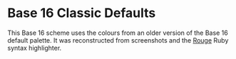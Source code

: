 # Base 16 Classic Defaults

This Base 16 scheme uses the colours from an older version of the Base 16 default palette. It was reconstructed from screenshots and the [Rouge](https://github.com/jneen/rouge/blob/master/lib/rouge/themes/base16.rb) Ruby syntax highlighter.
